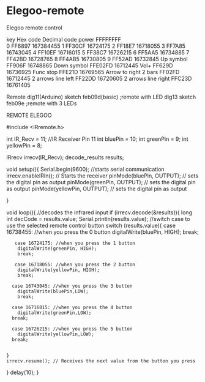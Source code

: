 # Elegoo-remote
Elegoo remote control

key	Hex code	Decimal code
power	FFFFFFFF	
0	FF6897	167384455
1	FF30CF	16724175
2	FF18E7	16718055
3	FF7A85	16743045
4	FF10EF	16716015
5	FF38C7	16726215
6	FF5AA5	16734885
7	FF42BD	16728765
8	FF4AB5	16730805
9	FF52AD	16732845
Up symbol	FF906F	16748865
Down symbol	FFE02FD	16712445
Vol+	FF629D	16736925
Func stop	FFE21D	16769565
Arrow to right 2 bars	FF02FD	16712445
2 arrows line left	FF22DD	16720605
2 arrows line right	FFC23D	16761405
		


Remote dig11(Arduino)
sketch feb09d(basic) ;remote with LED dig13
sketch feb09e ;remote with 3 LEDs

REMOTE ELEGOO



#include <IRremote.h>
 
int IR_Recv = 11;   //IR Receiver Pin 11
int bluePin = 10;
int greenPin = 9;
int yellowPin = 8;
 
IRrecv irrecv(IR_Recv);
decode_results results;
 
void setup(){
  Serial.begin(9600);  //starts serial communication
  irrecv.enableIRIn(); // Starts the receiver
  pinMode(bluePin, OUTPUT);      // sets the digital pin as output
  pinMode(greenPin, OUTPUT);      // sets the digital pin as output
  pinMode(yellowPin, OUTPUT);      // sets the digital pin as output 

}
 
void loop(){
  //decodes the infrared input
  if (irrecv.decode(&results)){
    long int decCode = results.value;
    Serial.println(results.value);
    //switch case to use the selected remote control button
    switch (results.value){
      case 16738455: //when you press the 0 button
        digitalWrite(bluePin, HIGH);
        break;   
      
       case 16724175: //when you press the 1 button
        digitalWrite(greenPin, HIGH);
        break;           
     
       case 16718055: //when you press the 2 button
        digitalWrite(yellowPin, HIGH);
        break;
      
      case 16743045: //when you press the 3 button
        digitalWrite(bluePin,LOW);
        break;
      
      case 16716015: //when you press the 4 button
        digitalWrite(greenPin,LOW);
      break;
      
      case 16726215: //when you press the 5 button
        digitalWrite(yellowPin,LOW);
      break;
      
      
    }
    irrecv.resume(); // Receives the next value from the button you press
  }
  delay(10);
}

